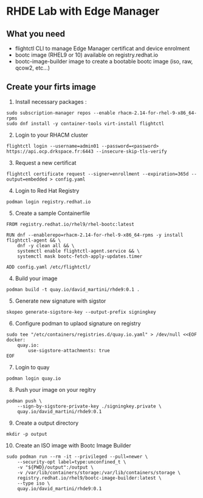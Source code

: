 # RHDE Lab with Edge Manager

## What you need 

* flightctl CLI to manage Edge Manager certificat and device enrolment
* bootc image (RHEL9 or 10) available on registry.redhat.io
* bootc-image-builder image to create a bootable bootc image (iso, raw, qcow2, etc...)

## Create your firts image

1. Install necessary packages :
```
sudo subscription-manager repos --enable rhacm-2.14-for-rhel-9-x86_64-rpms
sudo dnf install -y container-tools virt-install flightctl
```

2. Login to your RHACM cluster
```
flightctl login --username=admin01 --password=<password> https://api.ocp.drkspace.fr:6443 --insecure-skip-tls-verify
``` 

3. Request a new certificat
```
flightctl certificate request --signer=enrollment --expiration=365d --output=embedded > config.yaml
```


4. Login to Red Hat Registry
```
podman login registry.redhat.io
```

5. Create a sample Containerfile
```
FROM registry.redhat.io/rhel9/rhel-bootc:latest

RUN dnf --enablerepo=rhacm-2.14-for-rhel-9-x86_64-rpms -y install flightctl-agent && \
    dnf -y clean all && \
    systemctl enable flightctl-agent.service && \
    systemctl mask bootc-fetch-apply-updates.timer

ADD config.yaml /etc/flightctl/
```

4. Build your image
```
podman build -t quay.io/david_martini/rhde9:0.1 .
```

5. Generate new signature with sigstor
```
skopeo generate-sigstore-key --output-prefix signingkey
```

6. Configure podman to uplaod signature on registry
```
sudo tee "/etc/containers/registries.d/quay.io.yaml" > /dev/null <<EOF
docker:
    quay.io:
        use-sigstore-attachments: true
EOF
``` 

7. Login to quay
```
podman login quay.io
```

8. Push your image on your regitry
```
podman push \
    --sign-by-sigstore-private-key ./signingkey.private \
    quay.io/david_martini/rhde9:0.1
```

9. Create a output directory
```
mkdir -p output
```

10. Create an ISO image with Bootc Image Builder
```
sudo podman run --rm -it --privileged --pull=newer \
    --security-opt label=type:unconfined_t \
    -v "${PWD}/output":/output \
    -v /var/lib/containers/storage:/var/lib/containers/storage \
    registry.redhat.io/rhel9/bootc-image-builder:latest \
    --type iso \
    quay.io/david_martini/rhde9:0.1
```

